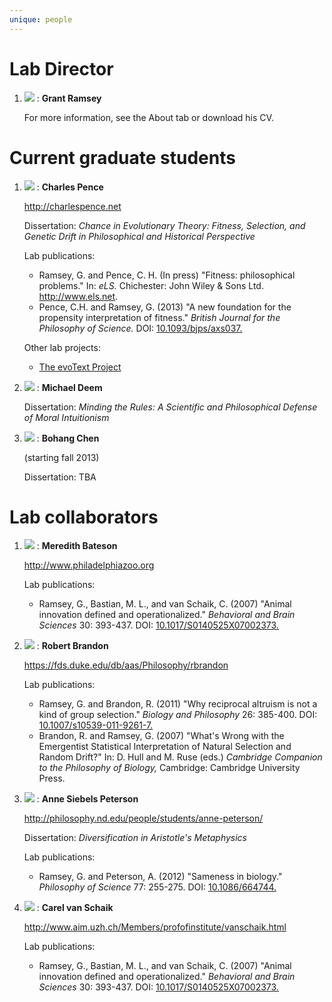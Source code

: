 ```yaml
---
unique: people
---
```


# Lab Director

1.  ![](people/ramsey.jpg)
    : **Grant Ramsey**
      
      For more information, see the About tab or download his CV.


# Current graduate students

1.  ![](people/pence.jpg)
    : **Charles Pence**

      <http://charlespence.net>

      Dissertation: _Chance in Evolutionary Theory: Fitness, Selection, and Genetic Drift in Philosophical and Historical Perspective_

      Lab publications:

      *   Ramsey, G. and Pence, C. H. (In press) "Fitness: philosophical problems." In: _eLS._ Chichester: John Wiley & Sons Ltd. <http://www.els.net>.
      *   Pence, C.H. and Ramsey, G. (2013) "A new foundation for the propensity interpretation of fitness." _British Journal for the Philosophy of Science._ DOI: [10.1093/bjps/axs037.](http://dx.doi.org/10.1093/bjps/axs037)
      
      Other lab projects:
      
      *   [The evoText Project](http://www.evotext.org)

2.  ![](people/deem.jpg)
    : **Michael Deem**

      Dissertation: _Minding the Rules: A Scientific and Philosophical Defense of Moral Intuitionism_

3.  ![](people/chen.jpg)
    : **Bohang Chen**

      (starting fall 2013)

      Dissertation: TBA


# Lab collaborators

1.  ![](people/bateson.jpg)
    : **Meredith Bateson**

      <http://www.philadelphiazoo.org>

      Lab publications:

      *   Ramsey, G., Bastian, M. L., and van Schaik, C. (2007) "Animal innovation defined and operationalized." _Behavioral and Brain Sciences_ 30: 393-437. DOI: [10.1017/S0140525X07002373.](http://dx.doi.org/10.1017/S0140525X07002373)

2.  ![](people/brandon.jpg)
    : **Robert Brandon**

      <https://fds.duke.edu/db/aas/Philosophy/rbrandon>

      Lab publications:

      *   Ramsey, G. and Brandon, R. (2011) "Why reciprocal altruism is not a kind of group selection." _Biology and Philosophy_ 26: 385-400. DOI: [10.1007/s10539-011-9261-7.](http://dx.doi.org/10.1007/s10539-011-9261-7)
      *   Brandon, R. and Ramsey, G. (2007) "What's Wrong with the Emergentist Statistical Interpretation of Natural Selection and Random Drift?" In: D. Hull and M. Ruse (eds.) _Cambridge Companion to the Philosophy of Biology,_ Cambridge: Cambridge University Press.

3.  ![](images/peterson.jpg)
    : **Anne Siebels Peterson**

      <http://philosophy.nd.edu/people/students/anne-peterson/>

      Dissertation: _Diversification in Aristotle's Metaphysics_

      Lab publications:

      *   Ramsey, G. and Peterson, A. (2012) "Sameness in biology." _Philosophy of Science_ 77: 255-275. DOI: [10.1086/664744.](http://dx.doi.org/10.1086/664744)

4.  ![](images/vanschaik.jpg)
    : **Carel van Schaik**

      <http://www.aim.uzh.ch/Members/profofinstitute/vanschaik.html>

      Lab publications:

      *   Ramsey, G., Bastian, M. L., and van Schaik, C. (2007) "Animal innovation defined and operationalized." _Behavioral and Brain Sciences_ 30: 393-437. DOI: [10.1017/S0140525X07002373.](http://dx.doi.org/10.1017/S0140525X07002373)
